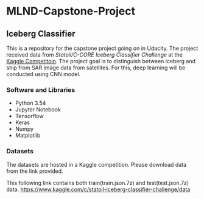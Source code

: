 # MLND-Capstone-Project

## Iceberg Classifier

This is a repository for the capstone project going on in Udacity. The project received data from *Statoil/C-CORE Iceberg Classifier Challenge* at the [Kaggle Competitoin](https://www.kaggle.com/c/statoil-iceberg-classifier-challenge). The project goal is to distinguish between iceberg and ship from SAR image data from satellites. For this, deep learning will be conducted using CNN model.

### Software and Libraries

- Python 3.54
- Jupyter Notebook
- Tensorflow
- Keras
- Numpy
- Matplotlib

### Datasets

The datasets are hosted in a Kaggle competition. Please download data from the link provided.

This following link contains both train(train.json.7z) and test(test.json.7z) data. <https://www.kaggle.com/c/statoil-iceberg-classifier-challenge/data>